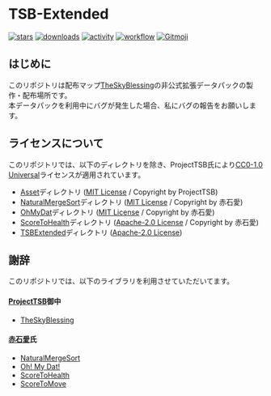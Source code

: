 # TSB-Extended
[]([![discord](https://img.shields.io/discord/742465492861845564?logo=discord&label=discord)](https://discord.gg/vPqHuQNMEv))
[![stars](https://img.shields.io/github/stars/haiiro2gou/TSB-Extended?logo=github)](https://github.com/haiiro2gou/TSB-Extended/stargazers)
[![downloads](https://img.shields.io/github/downloads/haiiro2gou/TSB-Extended/total?logo=github)](https://github.com/haiiro2gou/TSB-Extended/releases/latest)
[![activity](https://img.shields.io/github/commit-activity/m/haiiro2gou/TSB-Extended?label=commit&logo=github)](https://github.com/haiiro2gou/TSB-Extended/commits/master)
[![workflow](https://img.shields.io/github/workflow/status/haiiro2gou/TSB-Extended/lint-datapack/master?label=linter)](https://github.com/haiiro2gou/TSB-Extended/actions?query=workflow%3Alint-datapack)
[![Gitmoji](https://img.shields.io/badge/gitmoji-%20😜%20😍-FFDD67.svg)](https://gitmoji.carloscuesta.me/)

## はじめに
このリポジトリは配布マップ[TheSkyBlessing](https://github.com/ProjectTSB/TheSkyBlessing)の非公式拡張データパックの製作・配布場所です。  
本データパックを利用中にバグが発生した場合、私にバグの報告をお願いします。

## ライセンスについて
このリポジトリでは、以下のディレクトリを除き、ProjectTSB氏により[CC0-1.0 Universal](LICENSE)ライセンスが適用されています。
* [Asset](Asset)ディレクトリ ([MIT License](Asset/LICENSE) / Copyright by ProjectTSB)
* [NaturalMergeSort](NaturalMergeSort)ディレクトリ ([MIT License](NaturalMergeSort/LICENSE) / Copyright by 赤石愛)
* [OhMyDat](OhMyDat)ディレクトリ ([MIT License](OhMyDat/LICENSE) / Copyright by 赤石愛)
* [ScoreToHealth](ScoreToHealth)ディレクトリ ([Apache-2.0 License](ScoreToHealth/LICENSE) / Copyright by 赤石愛)
* [TSBExtended](TSBExtended)ディレクトリ ([Apache-2.0 License](TSBExtended/LICENSE))

## 謝辞
このリポジトリでは、以下のライブラリを利用させていただいてます。

#### [ProjectTSB](https://github.com/ProjectTSB)御中
* [TheSkyBlessing](https://github.com/haiiro2gou/TheSkyBlessing)

#### [赤石愛](https://twitter.com/AiAkaishi)氏
* [NaturalMergeSort](https://github.com/Ai-Akaishi/NaturalMergeSort)
* [Oh! My Dat!](https://github.com/Ai-Akaishi/OhMyDat)
* [ScoreToHealth](https://github.com/Ai-Akaishi/ScoreToHealth)
* [ScoreToMove](https://github.com/Ai-Akaishi/ScoreToMove)
